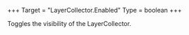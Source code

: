 +++
Target = "LayerCollector.Enabled"
Type = boolean
+++

Toggles the visibility of the LayerCollector.